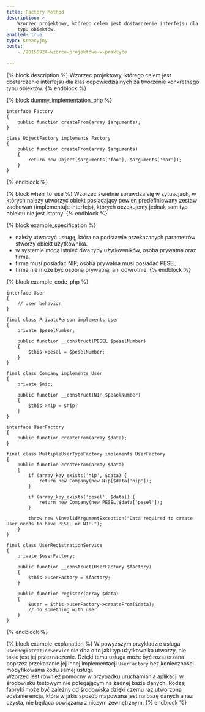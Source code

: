 ```yaml
---
title: Factory Method
description: >
    Wzorzec projektowy, którego celem jest dostarczenie interfejsu dla klas odpowiedzialnych za tworzenie konkretnego
    typu obiektów.
enabled: true
type: Kreacyjny
posts: 
    - /20150924-wzorce-projektowe-w-praktyce
    
---
```

{% block description %}
Wzorzec projektowy, którego celem jest dostarczenie interfejsu dla klas odpowiedzialnych za 
tworzenie konkretnego typu obiektów.
{% endblock %}

{% block dummy_implementation_php %}
```language-php
interface Factory
{
    public function createFrom(array $arguments);
}

class ObjectFactory implements Factory
{
    public function createFrom(array $arguments)
    {
        return new Object($arguments['foo'], $arguments['bar']);
    }
}
```
{% endblock %}

{% block when_to_use %}
Wzorzec świetnie sprawdza się w sytuacjach, w których należy utworzyć obiekt posiadający pewien predefiniowany
zestaw zachowań (implementuje interfejs), których oczekujemy jednak sam typ obiektu nie jest istotny.
{% endblock %}

{% block example_specification %}
- należy utworzyć usługę, która na podstawie przekazanych parametrów stworzy obiekt użytkownika.
- w systemie mogą istnieć dwa typy użytkowników, osoba prywatna oraz firma.
- firma musi posiadać NIP, osoba prywatna musi posiadać PESEL.
- firma nie może być osobną prywatną, ani odwrotnie.
{% endblock %}

{% block example_code_php %}
```language-php
interface User
{
    // user behavior
}

final class PrivatePerson implements User
{
    private $peselNumber;
    
    public function __construct(PESEL $peselNumber)
    {
        $this->pesel = $peselNumber;
    }
}

final class Company implements User
{
    private $nip;
    
    public function __construct(NIP $peselNumber)
    {
        $this->nip = $nip;
    }
}

interface UserFactory
{
    public function createFrom(array $data);
}

final class MultipleUserTypeFactory implements UserFactory
{
    public function createFrom(array $data)
    {
        if (array_key_exists('nip', $data) {
            return new Company(new Nip[$data['nip']);
        }
        
        if (array_key_exists('pesel', $data]) {
            return new Company(new PESEL[$data['pesel']);
        }
        
        throw new \InvalidArgumentException("Data required to create User needs to have PESEL or NIP.");
    }
}

final class UserRegistrationService
{
    private $userFactory;
    
    public function __construct(UserFactory $factory)
    {
        $this->userFactory = $factory;
    }
    
    public function register(array $data)
    {
        $user = $this->userFactory->createFrom($data);
        // do something with user
    }
}
```
{% endblock %}

{% block example_explanation %}
W powyższym przykładzie usługa ```UserRegistrationService``` nie dba o to jaki typ użytkownika utworzy, nie takie 
jest jej przeznaczenie. Dzięki temu usługa może być rozszerzana poprzez przekazanie jej innej implementacji ``UserFactory``
bez konieczności modyfikowania kodu samej usługi.  
Wzorzec jest również pomocny w przypadku uruchamiania aplikacji w środowisku testowym nie polegającym na żadnej 
bazie danych. Rodzaj fabryki może być zależny od środowiska dzięki czemu raz utworzona zostanie encja, która w jakiś sposób
mapowana jest na bazę danych a raz czysta, nie będąca powiązana z niczym zewnętrznym. 
{% endblock %}
